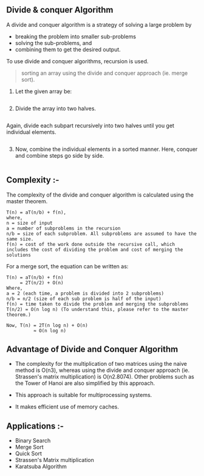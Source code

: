 ## Divide & conquer Algorithm

A divide and conquer algorithm is a strategy of solving a large problem by

- breaking the problem into smaller sub-problems
- solving the sub-problems, and
- combining them to get the desired output.
  

To use divide and conquer algorithms, recursion is used.

> sorting an array using the divide and conquer approach (ie. merge sort).

1. Let the given array be:

<img alt="" src="https://cdn.programiz.com/sites/tutorial2program/files/divide-and-conquer-0.png">

2. Divide the array into two halves.

<img alt="" src="https://cdn.programiz.com/sites/tutorial2program/files/divide-and-conquer-1.png">

Again, divide each subpart recursively into two halves until you get individual elements.

<img alt="" src="https://cdn.programiz.com/sites/tutorial2program/files/divide-and-conquer-2.png">


3. Now, combine the individual elements in a sorted manner. Here, conquer and combine steps go side by side.

<img alt="" src="https://cdn.programiz.com/sites/tutorial2program/files/divide-and-conquer-3.png">



## Complexity :-
The complexity of the divide and conquer algorithm is calculated using the master theorem.

```
T(n) = aT(n/b) + f(n),
where,
n = size of input
a = number of subproblems in the recursion
n/b = size of each subproblem. All subproblems are assumed to have the same size.
f(n) = cost of the work done outside the recursive call, which includes the cost of dividing the problem and cost of merging the solutions

```

For a merge sort, the equation can be written as:

```
T(n) = aT(n/b) + f(n)
     = 2T(n/2) + O(n)
Where, 
a = 2 (each time, a problem is divided into 2 subproblems)
n/b = n/2 (size of each sub problem is half of the input)
f(n) = time taken to divide the problem and merging the subproblems
T(n/2) = O(n log n) (To understand this, please refer to the master theorem.)

Now, T(n) = 2T(n log n) + O(n)
          ≈ O(n log n)

```



## Advantage of Divide and Conquer Algorithm

- The complexity for the multiplication of two matrices using the naive method is O(n3), whereas using the divide and conquer approach (ie. Strassen's matrix multiplication) is O(n2.8074). Other problems such as the Tower of Hanoi are also simplified by this approach.
  
- This approach is suitable for multiprocessing systems.
- It makes efficient use of memory caches.


## Applications :-

- Binary Search
- Merge Sort
- Quick Sort
- Strassen's Matrix multiplication
- Karatsuba Algorithm